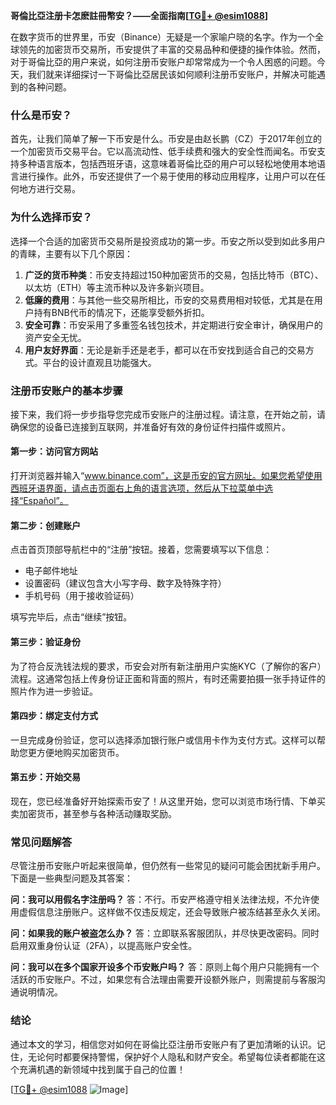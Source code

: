 **哥倫比亞注册卡怎麽註冊幣安？——全面指南[[TG💪+ @esim1088](https://t.me/s/esim1088)]**

在数字货币的世界里，币安（Binance）无疑是一个家喻户晓的名字。作为一个全球领先的加密货币交易所，币安提供了丰富的交易品种和便捷的操作体验。然而，对于哥倫比亞的用户来说，如何注册币安账户却常常成为一个令人困惑的问题。今天，我们就来详细探讨一下哥倫比亞居民该如何顺利注册币安账户，并解决可能遇到的各种问题。

### 什么是币安？

首先，让我们简单了解一下币安是什么。币安是由赵长鹏（CZ）于2017年创立的一个加密货币交易平台。它以高流动性、低手续费和强大的安全性而闻名。币安支持多种语言版本，包括西班牙语，这意味着哥倫比亞的用户可以轻松地使用本地语言进行操作。此外，币安还提供了一个易于使用的移动应用程序，让用户可以在任何地方进行交易。

### 为什么选择币安？

选择一个合适的加密货币交易所是投资成功的第一步。币安之所以受到如此多用户的青睐，主要有以下几个原因：

1. **广泛的货币种类**：币安支持超过150种加密货币的交易，包括比特币（BTC）、以太坊（ETH）等主流币种以及许多新兴项目。
2. **低廉的费用**：与其他一些交易所相比，币安的交易费用相对较低，尤其是在用户持有BNB代币的情况下，还能享受额外折扣。
3. **安全可靠**：币安采用了多重签名钱包技术，并定期进行安全审计，确保用户的资产安全无忧。
4. **用户友好界面**：无论是新手还是老手，都可以在币安找到适合自己的交易方式。平台的设计直观且功能强大。

### 注册币安账户的基本步骤

接下来，我们将一步步指导您完成币安账户的注册过程。请注意，在开始之前，请确保您的设备已连接到互联网，并准备好有效的身份证件扫描件或照片。

#### 第一步：访问官方网站

打开浏览器并输入“www.binance.com”，这是币安的官方网址。如果您希望使用西班牙语界面，请点击页面右上角的语言选项，然后从下拉菜单中选择“Español”。

#### 第二步：创建账户

点击首页顶部导航栏中的“注册”按钮。接着，您需要填写以下信息：
- 电子邮件地址
- 设置密码（建议包含大小写字母、数字及特殊字符）
- 手机号码（用于接收验证码）

填写完毕后，点击“继续”按钮。

#### 第三步：验证身份

为了符合反洗钱法规的要求，币安会对所有新注册用户实施KYC（了解你的客户）流程。这通常包括上传身份证正面和背面的照片，有时还需要拍摄一张手持证件的照片作为进一步验证。

#### 第四步：绑定支付方式

一旦完成身份验证，您可以选择添加银行账户或信用卡作为支付方式。这样可以帮助您更方便地购买加密货币。

#### 第五步：开始交易

现在，您已经准备好开始探索币安了！从这里开始，您可以浏览市场行情、下单买卖加密货币，甚至参与各种活动赚取奖励。

### 常见问题解答

尽管注册币安账户听起来很简单，但仍然有一些常见的疑问可能会困扰新手用户。下面是一些典型问题及其答案：

**问：我可以用假名字注册吗？**
答：不行。币安严格遵守相关法律法规，不允许使用虚假信息注册账户。这样做不仅违反规定，还会导致账户被冻结甚至永久关闭。

**问：如果我的账户被盗怎么办？**
答：立即联系客服团队，并尽快更改密码。同时启用双重身份认证（2FA），以提高账户安全性。

**问：我可以在多个国家开设多个币安账户吗？**
答：原则上每个用户只能拥有一个活跃的币安账户。不过，如果您有合法理由需要开设额外账户，则需提前与客服沟通说明情况。

### 结论

通过本文的学习，相信您对如何在哥倫比亞注册币安账户有了更加清晰的认识。记住，无论何时都要保持警惕，保护好个人隐私和财产安全。希望每位读者都能在这个充满机遇的新领域中找到属于自己的位置！

[[TG💪+ @esim1088](https://t.me/s/esim1088) ![Image](https://i.postimg.cc/4NQfJmqS/Snipaste-2025-05-13-00-14-12.png)]